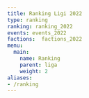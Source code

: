 ```yaml
---
title: Ranking Ligi 2022
type: ranking
ranking: ranking_2022
events:	events_2022
factions:  factions_2022
menu:
  main:
    name: Ranking
    parent: liga
    weight: 2
aliases:
- /ranking
---
```

